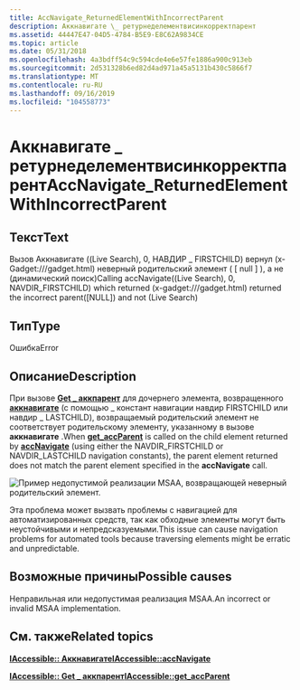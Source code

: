 ```yaml
---
title: AccNavigate_ReturnedElementWithIncorrectParent
description: Аккнавигате \_ ретурнеделементвисинкорректпарент
ms.assetid: 44447E47-04D5-4784-B5E9-E8C62A9834CE
ms.topic: article
ms.date: 05/31/2018
ms.openlocfilehash: 4a3bdff54c9c594cde4e6e57fe1886a900c913eb
ms.sourcegitcommit: 2d531328b6ed82d4ad971a45a5131b430c5866f7
ms.translationtype: MT
ms.contentlocale: ru-RU
ms.lasthandoff: 09/16/2019
ms.locfileid: "104558773"
---
```

# <a name="accnavigate_returnedelementwithincorrectparent"></a><span data-ttu-id="ae31e-103">Аккнавигате \_ ретурнеделементвисинкорректпарент</span><span class="sxs-lookup"><span data-stu-id="ae31e-103">AccNavigate\_ReturnedElementWithIncorrectParent</span></span>

## <a name="text"></a><span data-ttu-id="ae31e-104">Текст</span><span class="sxs-lookup"><span data-stu-id="ae31e-104">Text</span></span>

<span data-ttu-id="ae31e-105">Вызов Аккнавигате ((Live Search), 0, НАВДИР \_ FIRSTCHILD) вернул (x-Gadget:///gadget.html) неверный родительский элемент ( \[ null \] ), а не (динамический поиск)</span><span class="sxs-lookup"><span data-stu-id="ae31e-105">Calling accNavigate((Live Search), 0, NAVDIR\_FIRSTCHILD) which returned (x-gadget:///gadget.html) returned the incorrect parent(\[NULL\]) and not (Live Search)</span></span>

## <a name="type"></a><span data-ttu-id="ae31e-106">Тип</span><span class="sxs-lookup"><span data-stu-id="ae31e-106">Type</span></span>

<span data-ttu-id="ae31e-107">Ошибка</span><span class="sxs-lookup"><span data-stu-id="ae31e-107">Error</span></span>

## <a name="description"></a><span data-ttu-id="ae31e-108">Описание</span><span class="sxs-lookup"><span data-stu-id="ae31e-108">Description</span></span>

<span data-ttu-id="ae31e-109">При вызове [**Get \_ аккпарент**](/windows/desktop/api/Oleacc/nf-oleacc-iaccessible-get_accparent) для дочернего элемента, возвращенного [**аккнавигате**](/windows/desktop/api/Oleacc/nf-oleacc-iaccessible-accnavigate) (с помощью \_ констант навигации навдир FIRSTCHILD или навдир \_ LASTCHILD), возвращаемый родительский элемент не соответствует родительскому элементу, указанному в вызове **аккнавигате** .</span><span class="sxs-lookup"><span data-stu-id="ae31e-109">When [**get\_accParent**](/windows/desktop/api/Oleacc/nf-oleacc-iaccessible-get_accparent) is called on the child element returned by [**accNavigate**](/windows/desktop/api/Oleacc/nf-oleacc-iaccessible-accnavigate) (using either the NAVDIR\_FIRSTCHILD or NAVDIR\_LASTCHILD navigation constants), the parent element returned does not match the parent element specified in the **accNavigate** call.</span></span>

![Пример недопустимой реализации MSAA, возвращающей неверный родительский элемент.](images/accchecker-invalid-msaa-parent.png)

<span data-ttu-id="ae31e-111">Эта проблема может вызвать проблемы с навигацией для автоматизированных средств, так как обходные элементы могут быть неустойчивыми и непредсказуемыми.</span><span class="sxs-lookup"><span data-stu-id="ae31e-111">This issue can cause navigation problems for automated tools because traversing elements might be erratic and unpredictable.</span></span>

## <a name="possible-causes"></a><span data-ttu-id="ae31e-112">Возможные причины</span><span class="sxs-lookup"><span data-stu-id="ae31e-112">Possible causes</span></span>

<span data-ttu-id="ae31e-113">Неправильная или недопустимая реализация MSAA.</span><span class="sxs-lookup"><span data-stu-id="ae31e-113">An incorrect or invalid MSAA implementation.</span></span>

## <a name="related-topics"></a><span data-ttu-id="ae31e-114">См. также</span><span class="sxs-lookup"><span data-stu-id="ae31e-114">Related topics</span></span>

<dl> <dt>

[<span data-ttu-id="ae31e-115">**IAccessible:: Аккнавигате**</span><span class="sxs-lookup"><span data-stu-id="ae31e-115">**IAccessible::accNavigate**</span></span>](/windows/desktop/api/Oleacc/nf-oleacc-iaccessible-accnavigate)
</dt> <dt>

[<span data-ttu-id="ae31e-116">**IAccessible:: Get \_ аккпарент**</span><span class="sxs-lookup"><span data-stu-id="ae31e-116">**IAccessible::get\_accParent**</span></span>](/windows/desktop/api/Oleacc/nf-oleacc-iaccessible-get_accparent)
</dt> </dl>

 

 




